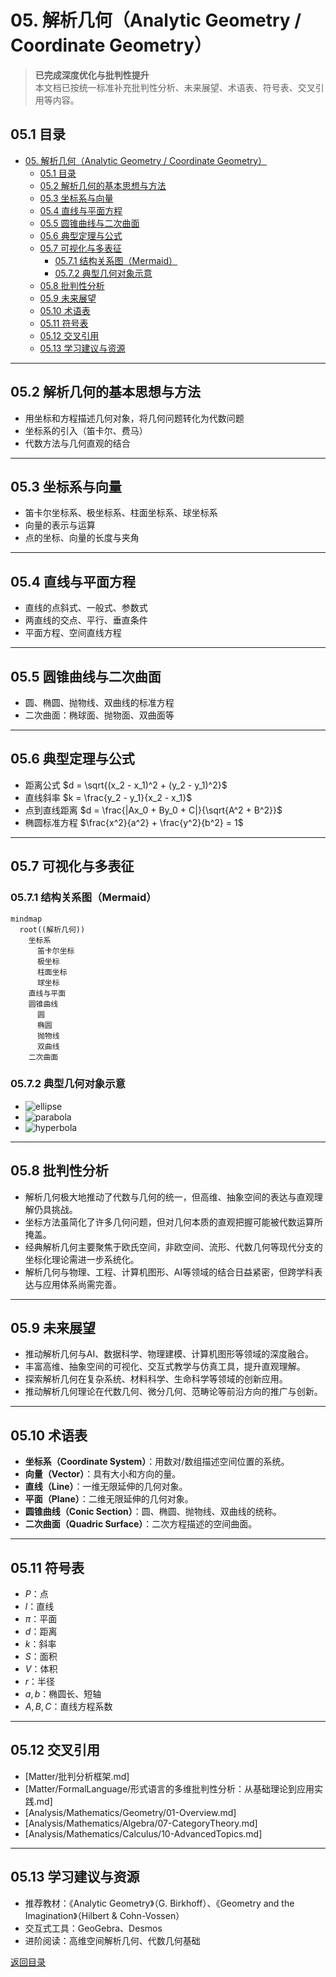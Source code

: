 # 05. 解析几何（Analytic Geometry / Coordinate Geometry）

> **已完成深度优化与批判性提升**  
> 本文档已按统一标准补充批判性分析、未来展望、术语表、符号表、交叉引用等内容。

## 05.1 目录

- [05. 解析几何（Analytic Geometry / Coordinate Geometry）](#05-解析几何analytic-geometry--coordinate-geometry)
  - [05.1 目录](#051-目录)
  - [05.2 解析几何的基本思想与方法](#052-解析几何的基本思想与方法)
  - [05.3 坐标系与向量](#053-坐标系与向量)
  - [05.4 直线与平面方程](#054-直线与平面方程)
  - [05.5 圆锥曲线与二次曲面](#055-圆锥曲线与二次曲面)
  - [05.6 典型定理与公式](#056-典型定理与公式)
  - [05.7 可视化与多表征](#057-可视化与多表征)
    - [05.7.1 结构关系图（Mermaid）](#0571-结构关系图mermaid)
    - [05.7.2 典型几何对象示意](#0572-典型几何对象示意)
  - [05.8 批判性分析](#058-批判性分析)
  - [05.9 未来展望](#059-未来展望)
  - [05.10 术语表](#0510-术语表)
  - [05.11 符号表](#0511-符号表)
  - [05.12 交叉引用](#0512-交叉引用)
  - [05.13 学习建议与资源](#0513-学习建议与资源)

---

## 05.2 解析几何的基本思想与方法

- 用坐标和方程描述几何对象，将几何问题转化为代数问题
- 坐标系的引入（笛卡尔、费马）
- 代数方法与几何直观的结合

---

## 05.3 坐标系与向量

- 笛卡尔坐标系、极坐标系、柱面坐标系、球坐标系
- 向量的表示与运算
- 点的坐标、向量的长度与夹角

---

## 05.4 直线与平面方程

- 直线的点斜式、一般式、参数式
- 两直线的交点、平行、垂直条件
- 平面方程、空间直线方程

---

## 05.5 圆锥曲线与二次曲面

- 圆、椭圆、抛物线、双曲线的标准方程
- 二次曲面：椭球面、抛物面、双曲面等

---

## 05.6 典型定理与公式

- 距离公式 $d = \sqrt{(x_2 - x_1)^2 + (y_2 - y_1)^2}$
- 直线斜率 $k = \frac{y_2 - y_1}{x_2 - x_1}$
- 点到直线距离 $d = \frac{|Ax_0 + By_0 + C|}{\sqrt{A^2 + B^2}}$
- 椭圆标准方程 $\frac{x^2}{a^2} + \frac{y^2}{b^2} = 1$

---

## 05.7 可视化与多表征

### 05.7.1 结构关系图（Mermaid）

```mermaid
mindmap
  root((解析几何))
    坐标系
      笛卡尔坐标
      极坐标
      柱面坐标
      球坐标
    直线与平面
    圆锥曲线
      圆
      椭圆
      抛物线
      双曲线
    二次曲面
```

### 05.7.2 典型几何对象示意

- ![ellipse](https://latex.codecogs.com/svg.image?\text{Ellipse})
- ![parabola](https://latex.codecogs.com/svg.image?\text{Parabola})
- ![hyperbola](https://latex.codecogs.com/svg.image?\text{Hyperbola})

---

## 05.8 批判性分析

- 解析几何极大地推动了代数与几何的统一，但高维、抽象空间的表达与直观理解仍具挑战。
- 坐标方法虽简化了许多几何问题，但对几何本质的直观把握可能被代数运算所掩盖。
- 经典解析几何主要聚焦于欧氏空间，非欧空间、流形、代数几何等现代分支的坐标化理论需进一步系统化。
- 解析几何与物理、工程、计算机图形、AI等领域的结合日益紧密，但跨学科表达与应用体系尚需完善。

---

## 05.9 未来展望

- 推动解析几何与AI、数据科学、物理建模、计算机图形等领域的深度融合。
- 丰富高维、抽象空间的可视化、交互式教学与仿真工具，提升直观理解。
- 探索解析几何在复杂系统、材料科学、生命科学等领域的创新应用。
- 推动解析几何理论在代数几何、微分几何、范畴论等前沿方向的推广与创新。

---

## 05.10 术语表

- **坐标系（Coordinate System）**：用数对/数组描述空间位置的系统。
- **向量（Vector）**：具有大小和方向的量。
- **直线（Line）**：一维无限延伸的几何对象。
- **平面（Plane）**：二维无限延伸的几何对象。
- **圆锥曲线（Conic Section）**：圆、椭圆、抛物线、双曲线的统称。
- **二次曲面（Quadric Surface）**：二次方程描述的空间曲面。

---

## 05.11 符号表

- $P$：点
- $l$：直线
- $\pi$：平面
- $d$：距离
- $k$：斜率
- $S$：面积
- $V$：体积
- $r$：半径
- $a, b$：椭圆长、短轴
- $A, B, C$：直线方程系数

---

## 05.12 交叉引用

- [Matter/批判分析框架.md]
- [Matter/FormalLanguage/形式语言的多维批判性分析：从基础理论到应用实践.md]
- [Analysis/Mathematics/Geometry/01-Overview.md]
- [Analysis/Mathematics/Algebra/07-CategoryTheory.md]
- [Analysis/Mathematics/Calculus/10-AdvancedTopics.md]

---

## 05.13 学习建议与资源

- 推荐教材：《Analytic Geometry》（G. Birkhoff）、《Geometry and the Imagination》（Hilbert & Cohn-Vossen）
- 交互式工具：GeoGebra、Desmos
- 进阶阅读：高维空间解析几何、代数几何基础

[返回目录](#051-目录)
